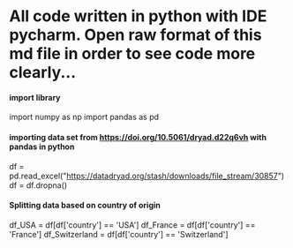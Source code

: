 # All code written in python with IDE pycharm. Open raw format of this md file in order to see code more clearly...

#### import library
import numpy as np
import pandas as pd

#### importing data set from https://doi.org/10.5061/dryad.d22q6vh with pandas in python
df = pd.read_excel("https://datadryad.org/stash/downloads/file_stream/30857")
df = df.dropna()

#### Splitting data based on country of origin
df_USA = df[df['country'] == 'USA']
df_France = df[df['country'] == 'France']
df_Switzerland = df[df['country'] == 'Switzerland']
```

